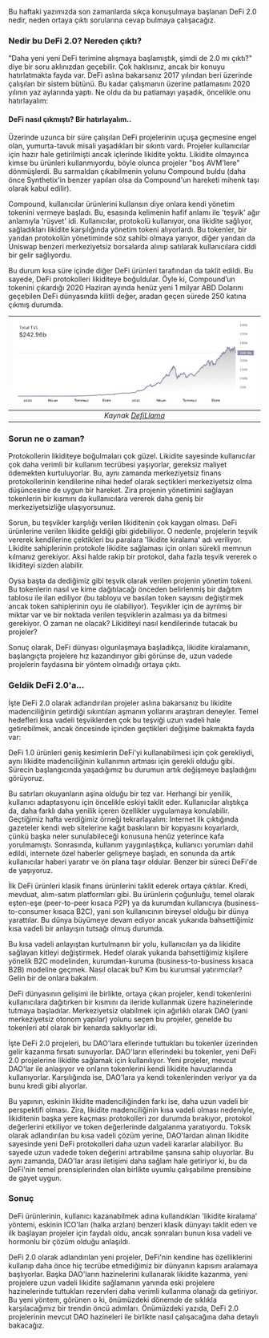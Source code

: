 Bu haftaki yazımızda son zamanlarda sıkça konuşulmaya başlanan DeFi 2.0 nedir, neden ortaya çıktı sorularına cevap bulmaya çalışacağız. 

### Nedir bu DeFi 2.0? Nereden çıktı?

"Daha yeni yeni DeFi terimine alışmaya başlamıştık, şimdi de 2.0 mı çıktı?" diye bir soru aklınızdan geçebilir. Çok haklısınız, ancak bir konuyu hatırlatmakta fayda var. DeFi aslına bakarsanız 2017 yılından beri üzerinde çalışılan bir sistem bütünü. Bu kadar çalışmanın üzerine patlamasını 2020 yılının yaz aylarında yaptı. Ne oldu da bu patlamayı yaşadık, öncelikle onu hatırlayalım:

#### DeFi nasıl çıkmıştı? Bir hatırlayalım.. 

Üzerinde uzunca bir süre çalışılan DeFi projelerinin uçuşa geçmesine engel olan, yumurta-tavuk misali yaşadıkları bir sıkıntı vardı. Projeler kullanıcılar için hazır hale getirilmişti ancak içlerinde likidite yoktu. Likidite olmayınca kimse bu ürünleri kullanmıyordu, böyle olunca projeler "boş AVM'lere" dönmüşlerdi. Bu sarmaldan çıkabilmenin yolunu Compound buldu (daha önce Synthetix'in benzer yapıları olsa da Compound'un hareketi mihenk taşı olarak kabul edilir). 

Compound, kullanıcılar ürünlerini kullansın diye onlara kendi yönetim tokenini vermeye başladı. Bu, esasında kelimenin hafif anlamı ile 'teşvik' ağır anlamıyla 'rüşvet' idi.  Kullanıcılar, protokolü kullanıyor, ona likidite sağlıyor, sağladıkları likidite karşılığında yönetim tokeni alıyorlardı. Bu tokenler, bir yandan protokolün yönetiminde söz sahibi olmaya yarıyor, diğer yandan da Uniswap benzeri merkeziyetsiz borsalarda alınıp satılarak kullanıcılara ciddi bir gelir sağlıyordu. 

Bu durum kısa süre içinde diğer DeFi ürünleri tarafından da taklit edildi. Bu sayede, DeFi protokolleri likiditeye boğuldular.  Öyle ki, Compound’un tokenini çıkardığı 2020 Haziran ayında henüz yeni 1 milyar ABD Dolarını geçebilen DeFi dünyasında kilitli değer, aradan geçen sürede 250 katına çıkmış durumda.

| ![TVL](/assets/TVL_DefiLlama211206_800.png)|
|:--:| 
| *Kaynak [DefiLlama](https://defillama.com)*|

### Sorun ne o zaman?

Protokollerin likiditeye boğulmaları çok güzel. Likidite sayesinde kullanıcılar çok daha verimli bir kullanım tecrübesi yaşıyorlar, gereksiz maliyet ödemekten kurtuluyorlar. Bu, aynı zamanda merkeziyetsiz finans protokollerinin kendilerine nihai hedef olarak seçtikleri merkeziyetsiz olma düşüncesine de uygun bir hareket. Zira projenin yönetimini sağlayan tokenlerin bir kısmını da kullanıcılara vererek daha geniş bir merkeziyetsizliğe ulaşıyorsunuz. 

Sorun, bu teşvikler karşılığı verilen likiditenin çok kaygan olması. DeFi ürünlerine verilen likidite geldiği gibi gidebiliyor.  O nedenle, projelerin teşvik vererek kendilerine çektikleri bu paralara 'likidite kiralama' adı veriliyor. Likidite sahiplerinin protokole likidite sağlaması için onları sürekli memnun kılmanız gerekiyor. Aksi halde rakip bir protokol, daha fazla teşvik vererek o likiditeyi sizden alabilir. 

Oysa başta da dediğimiz gibi teşvik olarak verilen projenin yönetim tokeni. Bu tokenlerin nasıl ve kime dağıtılacağı  önceden belirlenmiş bir dağıtım tablosu ile ilan ediliyor (bu tabloyu ve basılan token sayısını değiştirmek ancak token sahiplerinin oyu ile olabiliyor). Teşvikler için de ayrılmış bir miktar var ve bir noktada verilen teşviklerin azalması ya da bitmesi gerekiyor. O zaman ne olacak? Likiditeyi nasıl kendilerinde tutacak bu projeler? 

Sonuç olarak, DeFi dünyası olgunlaşmaya başladıkça, likidite kiralamanın, başlangıçta projelere hız kazandırıyor gibi görünse de, uzun vadede projelerin faydasına  bir yöntem olmadığı ortaya çıktı.

### Geldik DeFi 2.0'a... 

İşte DeFi 2.0 olarak adlandırılan projeler aslına bakarsanız bu likidite madenciliğinin getirdiği sıkıntıları aşmanın yollarını araştıran deneyler. Temel hedefleri kısa vadeli teşviklerden çok bu teşviği uzun vadeli hale getirebilmek, ancak öncesinde  içinden geçtikleri değişime bakmakta fayda var: 

DeFi 1.0 ürünleri geniş kesimlerin DeFi'yi kullanabilmesi için çok gerekliydi, aynı likidite madenciliğinin kullanımın artması için gerekli olduğu gibi. Sürecin başlangıcında yaşadığımız bu durumun artık değişmeye başladığını görüyoruz. 

Bu satırları okuyanların aşina olduğu bir tez var. Herhangi bir yenilik, kullanıcı adaptasyonu için öncelikle eskiyi taklit eder. Kullanıcılar alıştıkça da, daha farklı daha yenilik içeren özellikler uygulamaya konulabilir. Geçtiğimiz hafta verdiğimiz örneği tekrarlayalım: Internet ilk çıktığında gazeteler kendi web sitelerine kağıt baskıların bir kopyasını koyarlardı, çünkü başka neler sunulabileceği konusuna henüz yeterince kafa yorulmamıştı. Sonrasında, kullanım yaygınlaştıkça, kullanıcı yorumları dahil edildi, internete özel haberler gelişmeye başladı, en sonunda da artık kullanıcılar haberi yaratır ve ön plana taşır oldular. Benzer bir süreci DeFi'de de yaşıyoruz.

İlk DeFi ürünleri klasik finans ürünlerini taklit ederek ortaya çıktılar. Kredi, mevduat, alım-satım platformları gibi. Bu ürünlerin çoğunluğu, temel olarak eşten-eşe (peer-to-peer kısaca P2P) ya da kurumdan kullanıcıya (business-to-consumer kısaca B2C), yani son kullanıcının bireysel olduğu bir dünya yarattılar. Bu dünya büyümeye devam ediyor ancak yukarıda bahsettiğimiz kısa vadeli bir anlayışın tutsağı olmuş durumda. 

Bu kısa vadeli anlayıştan kurtulmanın bir yolu, kullanıcıları ya da likidite sağlayan kitleyi değiştirmek. Hedef olarak yukarıda bahsettiğimiz kişilere yönelik B2C modelinden, kurumdan-kuruma (business-to-business kısaca B2B) modeline geçmek. Nasıl olacak bu? Kim bu kurumsal yatırımcılar? Gelin bir de onlara bakalım.

DeFi dünyasının gelişimi ile birlikte, ortaya çıkan projeler, kendi tokenlerini kullanıcılara dağıtırken bir kısmını da ileride kullanmak üzere hazinelerinde tutmaya başladılar.  Merkeziyetsiz olabilmek için ağırlıklı olarak DAO (yani merkeziyetsiz otonom yapılar) yolunu seçen bu projeler, genelde bu tokenleri atıl olarak bir kenarda saklıyorlar idi. 

İşte DeFi 2.0 projeleri, bu DAO'lara ellerinde tuttukları bu tokenler üzerinden gelir kazanma fırsatı sunuyorlar.  DAO'ların ellerindeki bu tokenler, yeni DeFi 2.0 projelerine likidite sağlamak için kullanılıyor. Yeni projeler, mevcut DAO'lar ile anlaşıyor ve onların tokenlerini kendi likidite havuzlarında kullanıyorlar. Karşılığında ise, DAO'lara ya kendi tokenlerinden veriyor ya da bunu kredi gibi alıyorlar. 

Bu yapının, eskinin likidite madenciliğinden farkı ise, daha uzun vadeli bir perspektifi olması. Zira, likidite madenciliğinin kısa vadeli olması nedeniyle, likiditenin başka yere kaçması protokolleri zor durumda bırakıyor, protokol değerlerini etkiliyor ve token değerlerinde dalgalanma yaratıyordu. Toksik olarak adlandırılan bu kısa vadeli çözüm yerine, DAO'lardan alınan likidite sayesinde yeni DeFi protokolleri daha uzun vadeli kararlar alabiliyor. Bu sayede uzun vadede token değerini artırabilme şansına sahip oluyorlar. Bu aynı zamanda, DAO'lar arası iletişimi daha sağlam hale getiriyor ki, bu da DeFi'nin temel prensiplerinden olan birlikte uyumlu çalışabilme prensibine de gayet uygun.  

### Sonuç
DeFi ürünlerinin, kullanıcı kazanabilmek adına kullandıkları 'likidite kiralama' yöntemi, eskinin ICO'ları (halka arzları)  benzeri klasik dünyayı taklit eden ve ilk başlayan projeler için faydalı oldu, ancak sonraları bunun kısa vadeli ve hormonlu bir çözüm olduğu anlaşıldı.

DeFi 2.0 olarak adlandırılan yeni projeler, DeFi'nin kendine has özelliklerini kullanıp daha önce hiç tecrübe etmediğimiz bir dünyanın kapısını aralamaya başlıyorlar. Başka DAO'ların hazinelerini kullanarak likidite kazanma, yeni projelere uzun vadeli likidite sağlamanın yanında eski projelere hazinelerinde tuttukları rezervleri daha verimli kullanma olanağı da getiriyor. Bu yeni yöntem, görünen o ki, önümüzdeki dönemde de sıklıkla karşılacağımız bir trendin öncü adımları. Önümüzdeki yazıda, DeFi 2.0 projelerinin mevcut DAO hazineleri ile birlikte nasıl çalışacağına daha detaylı bakacağız. 
